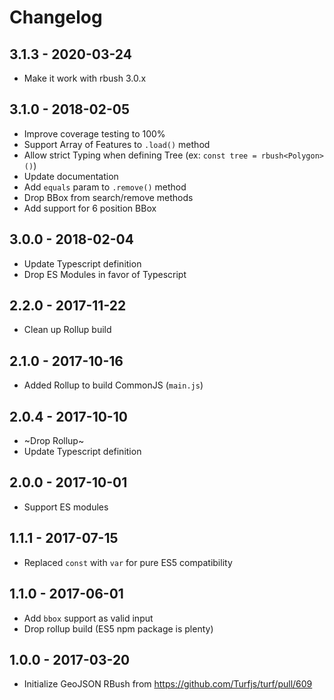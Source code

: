 
# Changelog

## 3.1.3 - 2020-03-24
- Make it work with rbush 3.0.x

## 3.1.0 - 2018-02-05

- Improve coverage testing to 100%
- Support Array of Features to `.load()` method
- Allow strict Typing when defining Tree (ex: `const tree = rbush<Polygon>()`)
- Update documentation
- Add `equals` param to `.remove()` method
- Drop BBox from search/remove methods
- Add support for 6 position BBox

## 3.0.0 - 2018-02-04

- Update Typescript definition
- Drop ES Modules in favor of Typescript

## 2.2.0 - 2017-11-22

- Clean up Rollup build

## 2.1.0 - 2017-10-16

- Added Rollup to build CommonJS (`main.js`)

## 2.0.4 - 2017-10-10

- ~Drop Rollup~
- Update Typescript definition

## 2.0.0 - 2017-10-01

- Support ES modules

## 1.1.1 - 2017-07-15

- Replaced `const` with `var` for pure ES5 compatibility

## 1.1.0 - 2017-06-01

- Add `bbox` support as valid input
- Drop rollup build (ES5 npm package is plenty)

## 1.0.0 - 2017-03-20

- Initialize GeoJSON RBush from https://github.com/Turfjs/turf/pull/609